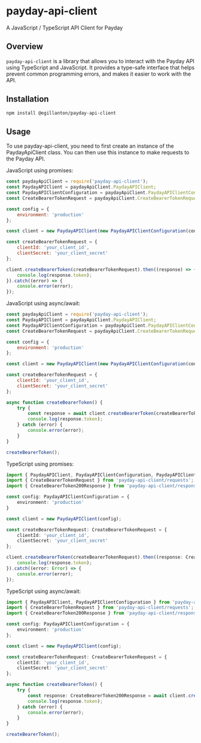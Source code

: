 # payday-api-client
A JavaScript / TypeScript API Client for Payday

## Overview

`payday-api-client` is a library that allows you to interact with the Payday API using TypeScript and JavaScript. It provides a type-safe interface that helps prevent common programming errors, and makes it easier to work with the API.

## Installation

```bash
npm install @egillanton/payday-api-client
```

## Usage

To use payday-api-client, you need to first create an instance of the PaydayApiClient class. You can then use this instance to make requests to the Payday API.

JavaScript using promises:

```javascript
const paydayApiClient = require('payday-api-client');
const PaydayAPIClient = paydayApiClient.PaydayAPIClient;
const PaydayAPIClientConfiguration = paydayApiClient.PaydayAPIClientConfiguration;
const CreateBearerTokenRequest = paydayApiClient.CreateBearerTokenRequest;

const config = {
    environment: 'production'
};

const client = new PaydayAPIClient(new PaydayAPIClientConfiguration(config));

const createBearerTokenRequest = {
    clientId: 'your_client_id',
    clientSecret: 'your_client_secret'
};

client.createBearerToken(createBearerTokenRequest).then((response) => {
    console.log(response.token);
}).catch((error) => {
    console.error(error);
});
```


JavaScript using async/await:

```javascript
const paydayApiClient = require('payday-api-client');
const PaydayAPIClient = paydayApiClient.PaydayAPIClient;
const PaydayAPIClientConfiguration = paydayApiClient.PaydayAPIClientConfiguration;
const CreateBearerTokenRequest = paydayApiClient.CreateBearerTokenRequest;

const config = {
    environment: 'production'
};

const client = new PaydayAPIClient(new PaydayAPIClientConfiguration(config));

const createBearerTokenRequest = {
    clientId: 'your_client_id',
    clientSecret: 'your_client_secret'
};

async function createBearerToken() {
    try {
        const response = await client.createBearerToken(createBearerTokenRequest);
        console.log(response.token);
    } catch (error) {
        console.error(error);
    }
}

createBearerToken();
```

TypeScript using promises:

```typescript
import { PaydayAPIClient, PaydayAPIClientConfiguration, PaydayAPIClientBaseURL } from 'payday-api-client';
import { CreateBearerTokenRequest } from 'payday-api-client/requests';
import { CreateBearerToken200Response } from 'payday-api-client/responses';

const config: PaydayAPIClientConfiguration = {
    environment: 'production'
}

const client = new PaydayAPIClient(config);

const createBearerTokenRequest: CreateBearerTokenRequest = {
    clientId: 'your_client_id',
    clientSecret: 'your_client_secret'
};

client.createBearerToken(createBearerTokenRequest).then((response: CreateBearerToken200Response) => {
    console.log(response.token);
}).catch((error: Error) => {
    console.error(error);
});
```

TypeScript using async/await:

```typescript
import { PaydayAPIClient, PaydayAPIClientConfiguration } from 'payday-api-client';
import { CreateBearerTokenRequest } from 'payday-api-client/requests';
import { CreateBearerToken200Response } from 'payday-api-client/responses';

const config: PaydayAPIClientConfiguration = {
    environment: 'production'
};

const client = new PaydayAPIClient(config);

const createBearerTokenRequest: CreateBearerTokenRequest = {
    clientId: 'your_client_id',
    clientSecret: 'your_client_secret'
};

async function createBearerToken() {
    try {
        const response: CreateBearerToken200Response = await client.createBearerToken(createBearerTokenRequest);
        console.log(response.token);
    } catch (error) {
        console.error(error);
    }
}

createBearerToken();
```